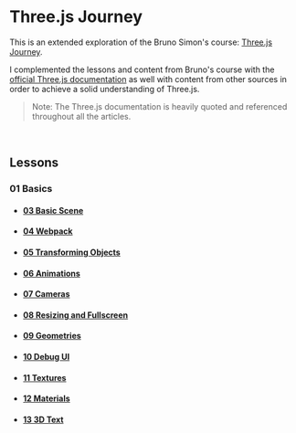 # Three.js Journey

This is an extended exploration of the Bruno Simon's course: [Three.js Journey](https://threejs-journey.xyz/).

I complemented the lessons and content from Bruno's course with the [official Three.js documentation](https://threejs.org/docs/index.html#manual/introduction/Creating-a-scene) as well with content from other sources in order to achieve a solid understanding of Three.js.

> Note: The Three.js documentation is heavily quoted and referenced throughout all the articles.

<br>

## Lessons

### 01 Basics

- #### [03 Basic Scene](./03-Basic-Scene/README.md)

- #### [04 Webpack](./04-webpack/README.md)

- #### [05 Transforming Objects](./05-transforming-objects/README.md)

- #### [06 Animations](./06-animations/README.md)

- #### [07 Cameras](./07-cameras/Lesson.md)

- #### [08 Resizing and Fullscreen](./08-resizing-and-fullscreen/Lesson.md)

- #### [09 Geometries](./09-geometries/Lesson.md)

- #### [10 Debug UI](./10-debug-ui/Lesson.md)

- #### [11 Textures](./11-textures/Lesson.md)

- #### [12 Materials](./12-materials/Lesson.md)

- #### [13 3D Text](./13-3d-text/Lesson.md)

